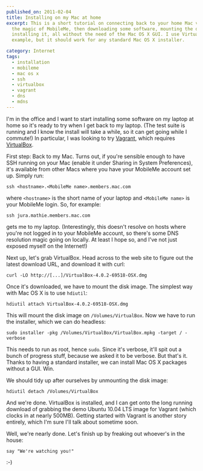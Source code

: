 ```yaml
---
published_on: 2011-02-04
title: Installing on my Mac at home
excerpt: This is a short tutorial on connecting back to your home Mac via SSH, through
  the magic of MobileMe, then downloading some software, mounting the disk image and
  installing it, all without the need of the Mac OS X GUI. I use VirtualBox as an
  example, but it should work for any standard Mac OS X installer.

category: Internet
tags:
  - installation
  - mobileme
  - mac os x
  - ssh
  - virtualbox
  - vagrant
  - dns
  - mdns
---
```

I'm in the office and I want to start installing some software on my laptop at home so it's ready to try when I get back to my laptop. (The test suite is running and I know the install will take a while, so it can get going while I commute!) In particular, I was looking to try [Vagrant](http://vagrantup.com/), which requires [VirtualBox](http://www.virtualbox.org/).

First step: Back to my Mac. Turns out, if you're sensible enough to have SSH running on your Mac (enable it under Sharing in System Preferences), it's available from other Macs where you have your MobileMe account set up. Simply run:

    ssh <hostname>.<MobileMe name>.members.mac.com

where `<hostname>` is the short name of your laptop and `<MobileMe name>` is your MobileMe login. So, for example:

    ssh jura.mathie.members.mac.com

gets me to my laptop. (Interestingly, this doesn't resolve on hosts where you're not logged in to your MobileMe account, so there's some DNS resolution magic going on locally. At least I hope so, and I've not just exposed myself on the Internet!)

Next up, let's grab VirtualBox. Head across to the web site to figure out the latest download URL, and download it with curl:

    curl -LO http://[...]/VirtualBox-4.0.2-69518-OSX.dmg

Once it's downloaded, we have to mount the disk image. The simplest way with Mac OS X is to use `hdiutil`:

    hdiutil attach VirtualBox-4.0.2-69518-OSX.dmg

This will mount the disk image on `/Volumes/VirtualBox`. Now we have to run the installer, which we can do headless:

    sudo installer -pkg /Volumes/VirtualBox/VirtualBox.mpkg -target / -verbose

This needs to run as root, hence `sudo`. Since it's verbose, it'll spit out a bunch of progress stuff, because we asked it to be verbose. But that's it. Thanks to having a standard installer, we can install Mac OS X packages without a GUI. Win.

We should tidy up after ourselves by unmounting the disk image:

    hdiutil detach /Volumes/VirtualBox

And we're done. VirtualBox is installed, and I can get onto the long running download of grabbing the demo Ubuntu 10.04 LTS image for Vagrant (which clocks in at nearly 500MB). Getting started with Vagrant is another story entirely, which I'm sure I'll talk about sometime soon.

Well, we're nearly done. Let's finish up by freaking out whoever's in the house:

    say "We're watching you!"

\:-)
